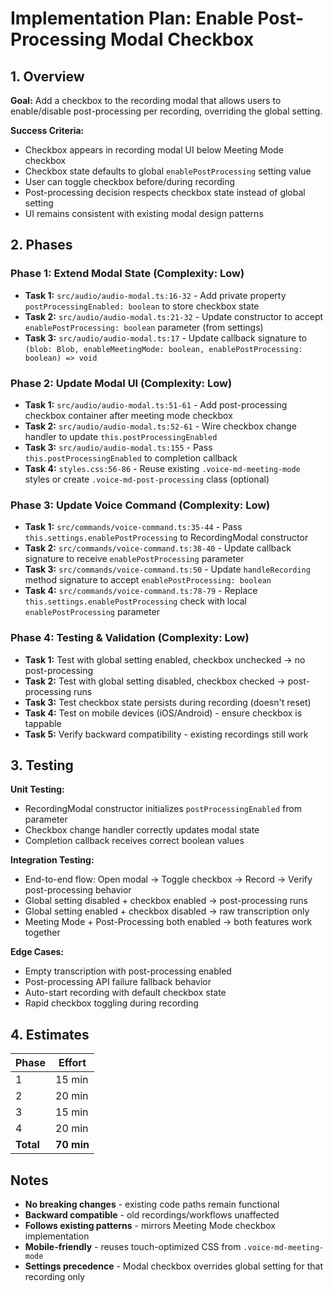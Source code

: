 # Implementation Plan: Enable Post-Processing Modal Checkbox

## 1. Overview

**Goal:** Add a checkbox to the recording modal that allows users to enable/disable post-processing per recording, overriding the global setting.

**Success Criteria:**
- Checkbox appears in recording modal UI below Meeting Mode checkbox
- Checkbox state defaults to global `enablePostProcessing` setting value
- User can toggle checkbox before/during recording
- Post-processing decision respects checkbox state instead of global setting
- UI remains consistent with existing modal design patterns

## 2. Phases

### Phase 1: Extend Modal State (Complexity: Low)
- **Task 1:** `src/audio/audio-modal.ts:16-32` - Add private property `postProcessingEnabled: boolean` to store checkbox state
- **Task 2:** `src/audio/audio-modal.ts:21-32` - Update constructor to accept `enablePostProcessing: boolean` parameter (from settings)
- **Task 3:** `src/audio/audio-modal.ts:17` - Update callback signature to `(blob: Blob, enableMeetingMode: boolean, enablePostProcessing: boolean) => void`

### Phase 2: Update Modal UI (Complexity: Low)
- **Task 1:** `src/audio/audio-modal.ts:51-61` - Add post-processing checkbox container after meeting mode checkbox
- **Task 2:** `src/audio/audio-modal.ts:52-61` - Wire checkbox change handler to update `this.postProcessingEnabled`
- **Task 3:** `src/audio/audio-modal.ts:155` - Pass `this.postProcessingEnabled` to completion callback
- **Task 4:** `styles.css:56-86` - Reuse existing `.voice-md-meeting-mode` styles or create `.voice-md-post-processing` class (optional)

### Phase 3: Update Voice Command (Complexity: Low)
- **Task 1:** `src/commands/voice-command.ts:35-44` - Pass `this.settings.enablePostProcessing` to RecordingModal constructor
- **Task 2:** `src/commands/voice-command.ts:38-40` - Update callback signature to receive `enablePostProcessing` parameter
- **Task 3:** `src/commands/voice-command.ts:50` - Update `handleRecording` method signature to accept `enablePostProcessing: boolean`
- **Task 4:** `src/commands/voice-command.ts:78-79` - Replace `this.settings.enablePostProcessing` check with local `enablePostProcessing` parameter

### Phase 4: Testing & Validation (Complexity: Low)
- **Task 1:** Test with global setting enabled, checkbox unchecked → no post-processing
- **Task 2:** Test with global setting disabled, checkbox checked → post-processing runs
- **Task 3:** Test checkbox state persists during recording (doesn't reset)
- **Task 4:** Test on mobile devices (iOS/Android) - ensure checkbox is tappable
- **Task 5:** Verify backward compatibility - existing recordings still work

## 3. Testing

**Unit Testing:**
- RecordingModal constructor initializes `postProcessingEnabled` from parameter
- Checkbox change handler correctly updates modal state
- Completion callback receives correct boolean values

**Integration Testing:**
- End-to-end flow: Open modal → Toggle checkbox → Record → Verify post-processing behavior
- Global setting disabled + checkbox enabled → post-processing runs
- Global setting enabled + checkbox disabled → raw transcription only
- Meeting Mode + Post-Processing both enabled → both features work together

**Edge Cases:**
- Empty transcription with post-processing enabled
- Post-processing API failure fallback behavior
- Auto-start recording with default checkbox state
- Rapid checkbox toggling during recording

## 4. Estimates

| Phase | Effort  |
|-------|---------|
| 1     | 15 min  |
| 2     | 20 min  |
| 3     | 15 min  |
| 4     | 20 min  |
| **Total** | **70 min** |

## Notes

- **No breaking changes** - existing code paths remain functional
- **Backward compatible** - old recordings/workflows unaffected
- **Follows existing patterns** - mirrors Meeting Mode checkbox implementation
- **Mobile-friendly** - reuses touch-optimized CSS from `.voice-md-meeting-mode`
- **Settings precedence** - Modal checkbox overrides global setting for that recording only
